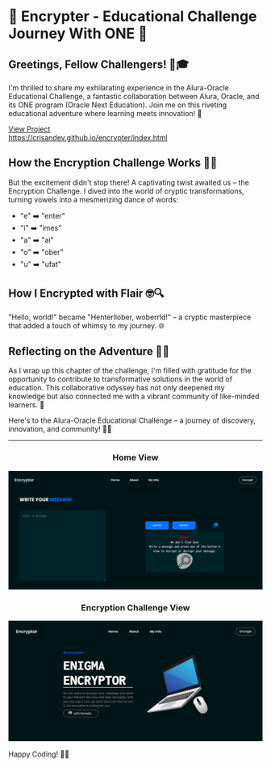 # 🚀 Encrypter - Educational Challenge Journey With ONE 🌟

## Greetings, Fellow Challengers! 👋🎓

I'm thrilled to share my exhilarating experience in the Alura-Oracle Educational Challenge, a fantastic collaboration between Alura, Oracle, and its ONE program (Oracle Next Education). Join me on this riveting educational adventure where learning meets innovation! 🌈

<a href="https://crisandev.github.io/encrypter/index.html" target="_blank" title="View Project">View Project</a>
<br>
<a href="https://crisandev.github.io/encrypter/index.html" target="_blank">https://crisandev.github.io/encrypter/index.html</a>

## How the Encryption Challenge Works 🔐🤖

But the excitement didn't stop there! A captivating twist awaited us – the Encryption Challenge. I dived into the world of cryptic transformations, turning vowels into a mesmerizing dance of words:

- "e" ➡️ "enter"
- "i" ➡️ "imes"
- "a" ➡️ "ai"
- "o" ➡️ "ober"
- "u" ➡️ "ufat"

## How I Encrypted with Flair 🤓🔍

"Hello, world!" became "Henterllober, woberrld!" – a cryptic masterpiece that added a touch of whimsy to my journey. 🌐

## Reflecting on the Adventure 🌟🤝

As I wrap up this chapter of the challenge, I'm filled with gratitude for the opportunity to contribute to transformative solutions in the world of education. This collaborative odyssey has not only deepened my knowledge but also connected me with a vibrant community of like-minded learners. 🚀

Here's to the Alura-Oracle Educational Challenge – a journey of discovery, innovation, and community! 🌠✨

---------------
<h3 align="center">Home View</h3>

<p align="center">
  <a href="#">
    <img src="images/readme/encryptor-page.png" alt="Home View Image" >
  </a>
</p>

<h3 align="center">Encryption Challenge View</h3>

<p align="center">
  <a href="#">
    <img src="images/readme/home-page.png" alt="Encryption Challenge View Image">
  </a>
</p>

Happy Coding! 🌠✨
